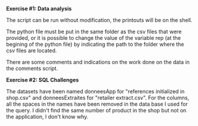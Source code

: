 **Exercise #1: Data analysis**

The script can be run without modification, the printouts will be on the shell. 

The python file must be put in the same folder as the csv files that were provided, or it is possible to change the value of the variable rep (at the begining of the python file) by indicating the path to the folder where the csv files are located.

There are some comments and indications on the work done on the data in the comments script. 

**Exercise #2: SQL Challenges**

The datasets have been named donneesApp for "references initialized in shop.csv" and donneesExtraites for "retailer extract.csv". For the columns, all the spaces in the names have been removed in the data base I used for the query. I didn't find the same number of product in the shop but not on the application, I don't know why. 
